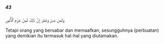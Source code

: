 ##### 43

<span class="ayah">وَلَمَن صَبَرَ وَغَفَرَ إِنَّ ذَٰلِكَ لَمِنْ عَزْمِ ٱلْأُمُورِ</span>

<span class="ayah_translation">Tetapi orang yang bersabar dan memaafkan, sesungguhnya (perbuatan) yang demikian itu termasuk hal-hal yang diutamakan.</span>
